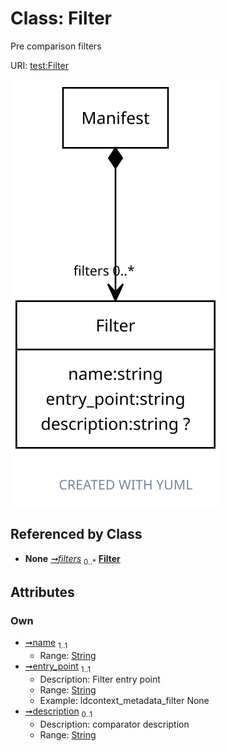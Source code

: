
# Class: Filter


Pre comparison filters

URI: [test:Filter](https://linkml.org/testing/Filter)


[![img](images/Filter.svg)](images/Filter.svg)

## Referenced by Class

 *  **None** *[➞filters](manifest__filters.md)*  <sub>0..\*</sub>  **[Filter](Filter.md)**

## Attributes


### Own

 * [➞name](filter__name.md)  <sub>1..1</sub>
     * Range: [String](types/String.md)
 * [➞entry_point](filter__entry_point.md)  <sub>1..1</sub>
     * Description: Filter entry point
     * Range: [String](types/String.md)
     * Example: ldcontext_metadata_filter None
 * [➞description](filter__description.md)  <sub>0..1</sub>
     * Description: comparator description
     * Range: [String](types/String.md)
